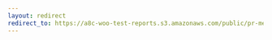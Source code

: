 ```yaml
---
layout: redirect
redirect_to: https://a8c-woo-test-reports.s3.amazonaws.com/public/pr-merge/41720/e2e/index.html
---
```

